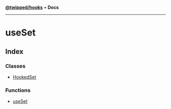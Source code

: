 [**@twipped/hooks**](../README.md) • **Docs**

***

# useSet

## Index

### Classes

- [HookedSet](classes/HookedSet.md)

### Functions

- [useSet](functions/useSet.md)
